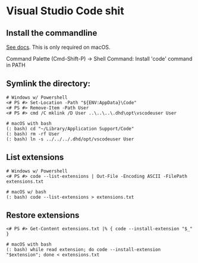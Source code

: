 # Visual Studio Code shit

## Install the commandline

[See docs](https://code.visualstudio.com/docs/editor/command-line).
This is only required on macOS.

Command Palette (Cmd-Shift-P) -> Shell Command: Install 'code' command in PATH


## Symlink the directory:

    # Windows w/ Powershell
    <# PS #> Set-Location -Path "${ENV:AppData}\Code"
    <# PS #> Remove-Item -Path User
    <# PS #> cmd /C mklink /D User ..\..\..\.dhd\opt\vscodeuser User

    # macOS with bash
    (: bash) cd "~/Library/Application Support/Code"
    (: bash) rm -rf User
    (: bash) ln -s ../../../.dhd/opt/vscodeuser User

## List extensions

    # Windows w/ Powershell
    <# PS #> code --list-extensions | Out-File -Encoding ASCII -FilePath extensions.txt

    # macOS w/ bash
    (: bash) code --list-extensions > extensions.txt

## Restore extensions

    <# PS #> Get-Content extensions.txt |% { code --install-extension "$_" }

    # macOS with bash
    (: bash) while read extension; do code --install-extension "$extension"; done < extensions.txt
